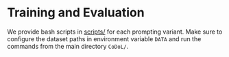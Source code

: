 # Training and Evaluation

We provide bash scripts in [scripts/](../scripts) for each prompting variant. Make sure to configure the dataset paths in environment variable `DATA` and run the commands from the main directory `CoDoL/`.
